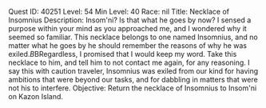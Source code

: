 Quest ID: 40251
Level: 54
Min Level: 40
Race: nil
Title: Necklace of Insomnius
Description: Insom'ni? Is that what he goes by now? I sensed a purpose within your mind as you approached me, and I wondered why it seemed so familiar. This necklace belongs to one named Insomnius, and no matter what he goes by he should remember the reasons of why he was exiled.$B$BRegardless, I promised that I would keep my word. Take this necklace to him, and tell him to not contact me again, for any reasoning. I say this with caution traveler, Insomnius was exiled from our kind for having ambitions that were beyond our tasks, and for dabbling in matters that were not his to interfere.
Objective: Return the necklace of Insomnius to Insom'ni on Kazon Island.
